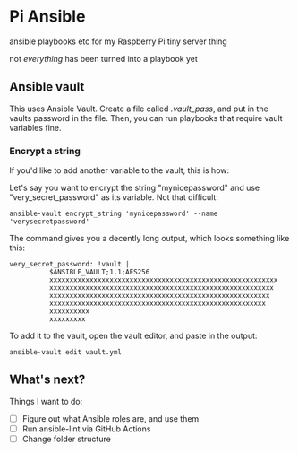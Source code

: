 # Pi Ansible
ansible playbooks etc for my Raspberry Pi tiny server thing

not *everything* has been turned into a playbook yet

## Ansible vault

This uses Ansible Vault. Create a file called *.vault_pass*, and put in the vaults password in the file. Then, you can run playbooks that require vault variables fine.

### Encrypt a string

If you'd like to add another variable to the vault, this is how:

Let's say you want to encrypt the string "mynicepassword" and use "very_secret_password" as its variable. Not that difficult:

``ansible-vault encrypt_string 'mynicepassword' --name 'verysecretpassword'``

The command gives you a decently long output, which looks something like this:

```
very_secret_password: !vault |
          $ANSIBLE_VAULT;1.1;AES256
          xxxxxxxxxxxxxxxxxxxxxxxxxxxxxxxxxxxxxxxxxxxxxxxxxxxxxxxxx
          xxxxxxxxxxxxxxxxxxxxxxxxxxxxxxxxxxxxxxxxxxxxxxxxxxxxxxxx
          xxxxxxxxxxxxxxxxxxxxxxxxxxxxxxxxxxxxxxxxxxxxxxxxxxxxxxx
          xxxxxxxxxxxxxxxxxxxxxxxxxxxxxxxxxxxxxxxxxxxxxxxxxxxxxx
          xxxxxxxxxx
          xxxxxxxxx
```

To add it to the vault, open the vault editor, and paste in the output:

``ansible-vault edit vault.yml``

## What's next?
Things I want to do:
- [ ] Figure out what Ansible roles are, and use them
- [ ] Run ansible-lint via GitHub Actions
- [ ] Change folder structure
